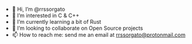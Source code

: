 - 👋 Hi, I’m @rrssorgato
- 👀 I’m interested in C & C++
- 🌱 I’m currently learning a bit of Rust
- 💞️ I’m looking to collaborate on Open Source projects
- 📫 How to reach me: send me an email at rrssorgato@protonmail.com

<!---
rrssorgato/rrssorgato is a ✨ special ✨ repository because its `README.md` (this file) appears on your GitHub profile.
You can click the Preview link to take a look at your changes.
--->
